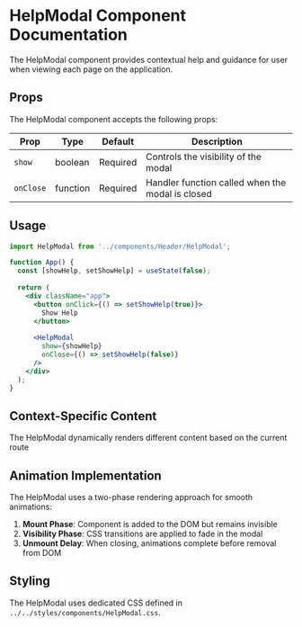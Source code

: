 # HelpModal Component Documentation

The HelpModal component provides contextual help and guidance for user when viewing each page on the application.

## Props

The HelpModal component accepts the following props:

| Prop | Type | Default | Description |
|------|------|---------|-------------|
| `show` | boolean | Required | Controls the visibility of the modal |
| `onClose` | function | Required | Handler function called when the modal is closed |

## Usage

```jsx
import HelpModal from '../components/Header/HelpModal';

function App() {
  const [showHelp, setShowHelp] = useState(false);
  
  return (
    <div className="app">
      <button onClick={() => setShowHelp(true)}>
        Show Help
      </button>
      
      <HelpModal 
        show={showHelp}
        onClose={() => setShowHelp(false)}
      />
    </div>
  );
}
```

## Context-Specific Content

The HelpModal dynamically renders different content based on the current route

## Animation Implementation

The HelpModal uses a two-phase rendering approach for smooth animations:

1. **Mount Phase**: Component is added to the DOM but remains invisible
2. **Visibility Phase**: CSS transitions are applied to fade in the modal
3. **Unmount Delay**: When closing, animations complete before removal from DOM

## Styling

The HelpModal uses dedicated CSS defined in `../../styles/components/HelpModal.css`.
